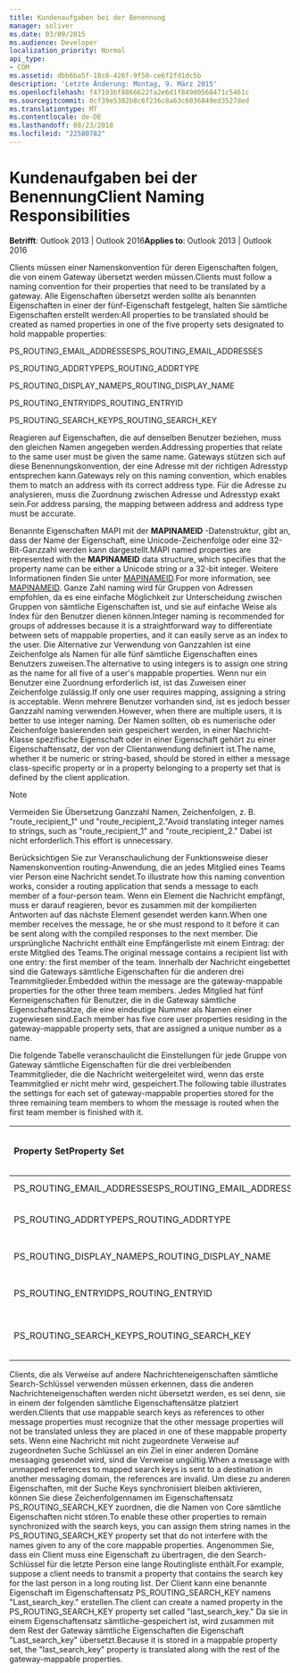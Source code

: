 ```yaml
---
title: Kundenaufgaben bei der Benennung
manager: soliver
ms.date: 03/09/2015
ms.audience: Developer
localization_priority: Normal
api_type:
- COM
ms.assetid: dbb6ba5f-18c8-426f-9f50-ce6f2fd1dc5b
description: 'Letzte Änderung: Montag, 9. März 2015'
ms.openlocfilehash: f47193bf8866622fa2e6d1f849d0568471c5461c
ms.sourcegitcommit: 0cf39e5382b8c6f236c8a63c6036849ed3527ded
ms.translationtype: MT
ms.contentlocale: de-DE
ms.lasthandoff: 08/23/2018
ms.locfileid: "22580782"
---
```

# <a name="client-naming-responsibilities"></a><span data-ttu-id="b43fb-103">Kundenaufgaben bei der Benennung</span><span class="sxs-lookup"><span data-stu-id="b43fb-103">Client Naming Responsibilities</span></span>

  
  
<span data-ttu-id="b43fb-104">**Betrifft**: Outlook 2013 | Outlook 2016</span><span class="sxs-lookup"><span data-stu-id="b43fb-104">**Applies to**: Outlook 2013 | Outlook 2016</span></span> 
  
<span data-ttu-id="b43fb-105">Clients müssen einer Namenskonvention für deren Eigenschaften folgen, die von einem Gateway übersetzt werden müssen.</span><span class="sxs-lookup"><span data-stu-id="b43fb-105">Clients must follow a naming convention for their properties that need to be translated by a gateway.</span></span> <span data-ttu-id="b43fb-106">Alle Eigenschaften übersetzt werden sollte als benannten Eigenschaften in einer der fünf-Eigenschaft festgelegt, halten Sie sämtliche Eigenschaften erstellt werden:</span><span class="sxs-lookup"><span data-stu-id="b43fb-106">All properties to be translated should be created as named properties in one of the five property sets designated to hold mappable properties:</span></span>
  
<span data-ttu-id="b43fb-107">PS_ROUTING_EMAIL_ADDRESSES</span><span class="sxs-lookup"><span data-stu-id="b43fb-107">PS_ROUTING_EMAIL_ADDRESSES</span></span>
  
<span data-ttu-id="b43fb-108">PS_ROUTING_ADDRTYPE</span><span class="sxs-lookup"><span data-stu-id="b43fb-108">PS_ROUTING_ADDRTYPE</span></span>
  
<span data-ttu-id="b43fb-109">PS_ROUTING_DISPLAY_NAME</span><span class="sxs-lookup"><span data-stu-id="b43fb-109">PS_ROUTING_DISPLAY_NAME</span></span>
  
<span data-ttu-id="b43fb-110">PS_ROUTING_ENTRYID</span><span class="sxs-lookup"><span data-stu-id="b43fb-110">PS_ROUTING_ENTRYID</span></span>
  
<span data-ttu-id="b43fb-111">PS_ROUTING_SEARCH_KEY</span><span class="sxs-lookup"><span data-stu-id="b43fb-111">PS_ROUTING_SEARCH_KEY</span></span>
  
<span data-ttu-id="b43fb-112">Reagieren auf Eigenschaften, die auf denselben Benutzer beziehen, muss den gleichen Namen angegeben werden.</span><span class="sxs-lookup"><span data-stu-id="b43fb-112">Addressing properties that relate to the same user must be given the same name.</span></span> <span data-ttu-id="b43fb-113">Gateways stützen sich auf diese Benennungskonvention, der eine Adresse mit der richtigen Adresstyp entsprechen kann.</span><span class="sxs-lookup"><span data-stu-id="b43fb-113">Gateways rely on this naming convention, which enables them to match an address with its correct address type.</span></span> <span data-ttu-id="b43fb-114">Für die Adresse zu analysieren, muss die Zuordnung zwischen Adresse und Adresstyp exakt sein.</span><span class="sxs-lookup"><span data-stu-id="b43fb-114">For address parsing, the mapping between address and address type must be accurate.</span></span>
  
<span data-ttu-id="b43fb-115">Benannte Eigenschaften MAPI mit der **MAPINAMEID** -Datenstruktur, gibt an, dass der Name der Eigenschaft, eine Unicode-Zeichenfolge oder eine 32-Bit-Ganzzahl werden kann dargestellt.</span><span class="sxs-lookup"><span data-stu-id="b43fb-115">MAPI named properties are represented with the **MAPINAMEID** data structure, which specifies that the property name can be either a Unicode string or a 32-bit integer.</span></span> <span data-ttu-id="b43fb-116">Weitere Informationen finden Sie unter [MAPINAMEID](mapinameid.md).</span><span class="sxs-lookup"><span data-stu-id="b43fb-116">For more information, see [MAPINAMEID](mapinameid.md).</span></span> <span data-ttu-id="b43fb-117">Ganze Zahl naming wird für Gruppen von Adressen empfohlen, da es eine einfache Möglichkeit zur Unterscheidung zwischen Gruppen von sämtliche Eigenschaften ist, und sie auf einfache Weise als Index für den Benutzer dienen können.</span><span class="sxs-lookup"><span data-stu-id="b43fb-117">Integer naming is recommended for groups of addresses because it is a straightforward way to differentiate between sets of mappable properties, and it can easily serve as an index to the user.</span></span> <span data-ttu-id="b43fb-118">Die Alternative zur Verwendung von Ganzzahlen ist eine Zeichenfolge als Namen für alle fünf sämtliche Eigenschaften eines Benutzers zuweisen.</span><span class="sxs-lookup"><span data-stu-id="b43fb-118">The alternative to using integers is to assign one string as the name for all five of a user's mappable properties.</span></span> <span data-ttu-id="b43fb-119">Wenn nur ein Benutzer eine Zuordnung erforderlich ist, ist das Zuweisen einer Zeichenfolge zulässig.</span><span class="sxs-lookup"><span data-stu-id="b43fb-119">If only one user requires mapping, assigning a string is acceptable.</span></span> <span data-ttu-id="b43fb-120">Wenn mehrere Benutzer vorhanden sind, ist es jedoch besser Ganzzahl naming verwenden.</span><span class="sxs-lookup"><span data-stu-id="b43fb-120">However, when there are multiple users, it is better to use integer naming.</span></span> <span data-ttu-id="b43fb-121">Der Namen sollten, ob es numerische oder Zeichenfolge basierenden sein gespeichert werden, in einer Nachricht-Klasse spezifische Eigenschaft oder in einer Eigenschaft gehört zu einer Eigenschaftensatz, der von der Clientanwendung definiert ist.</span><span class="sxs-lookup"><span data-stu-id="b43fb-121">The name, whether it be numeric or string-based, should be stored in either a message class-specific property or in a property belonging to a property set that is defined by the client application.</span></span> 
  
> [!NOTE]
> <span data-ttu-id="b43fb-122">Vermeiden Sie Übersetzung Ganzzahl Namen, Zeichenfolgen, z. B. "route_recipient_1" und "route_recipient_2."</span><span class="sxs-lookup"><span data-stu-id="b43fb-122">Avoid translating integer names to strings, such as "route_recipient_1" and "route_recipient_2."</span></span> <span data-ttu-id="b43fb-123">Dabei ist nicht erforderlich.</span><span class="sxs-lookup"><span data-stu-id="b43fb-123">This effort is unnecessary.</span></span> 
  
<span data-ttu-id="b43fb-124">Berücksichtigen Sie zur Veranschaulichung der Funktionsweise dieser Namenskonvention routing-Anwendung, die an jedes Mitglied eines Teams vier Person eine Nachricht sendet.</span><span class="sxs-lookup"><span data-stu-id="b43fb-124">To illustrate how this naming convention works, consider a routing application that sends a message to each member of a four-person team.</span></span> <span data-ttu-id="b43fb-125">Wenn ein Element die Nachricht empfängt, muss er darauf reagieren, bevor es zusammen mit der kompilierten Antworten auf das nächste Element gesendet werden kann.</span><span class="sxs-lookup"><span data-stu-id="b43fb-125">When one member receives the message, he or she must respond to it before it can be sent along with the compiled responses to the next member.</span></span> <span data-ttu-id="b43fb-126">Die ursprüngliche Nachricht enthält eine Empfängerliste mit einem Eintrag: der erste Mitglied des Teams.</span><span class="sxs-lookup"><span data-stu-id="b43fb-126">The original message contains a recipient list with one entry: the first member of the team.</span></span> <span data-ttu-id="b43fb-127">Innerhalb der Nachricht eingebettet sind die Gateways sämtliche Eigenschaften für die anderen drei Teammitglieder.</span><span class="sxs-lookup"><span data-stu-id="b43fb-127">Embedded within the message are the gateway-mappable properties for the other three team members.</span></span> <span data-ttu-id="b43fb-128">Jedes Mitglied hat fünf Kerneigenschaften für Benutzer, die in die Gateway sämtliche Eigenschaftensätze, die eine eindeutige Nummer als Namen einer zugewiesen sind.</span><span class="sxs-lookup"><span data-stu-id="b43fb-128">Each member has five core user properties residing in the gateway-mappable property sets, that are assigned a unique number as a name.</span></span> 
  
<span data-ttu-id="b43fb-129">Die folgende Tabelle veranschaulicht die Einstellungen für jede Gruppe von Gateway sämtliche Eigenschaften für die drei verbleibenden Teammitglieder, die die Nachricht weitergeleitet wird, wenn das erste Teammitglied er nicht mehr wird, gespeichert.</span><span class="sxs-lookup"><span data-stu-id="b43fb-129">The following table illustrates the settings for each set of gateway-mappable properties stored for the three remaining team members to whom the message is routed when the first team member is finished with it.</span></span>
  
|<span data-ttu-id="b43fb-130">**Property Set**</span><span class="sxs-lookup"><span data-stu-id="b43fb-130">**Property Set**</span></span>|<span data-ttu-id="b43fb-131">**Zweite Team <br/> Member**</span><span class="sxs-lookup"><span data-stu-id="b43fb-131">**Second Team  <br/> Member**</span></span>|<span data-ttu-id="b43fb-132">**Drittes Team <br/> Member**</span><span class="sxs-lookup"><span data-stu-id="b43fb-132">**Third Team  <br/> Member**</span></span>|<span data-ttu-id="b43fb-133">**Vierte Team <br/> Member**</span><span class="sxs-lookup"><span data-stu-id="b43fb-133">**Fourth Team  <br/> Member**</span></span>|
|:-----|:-----|:-----|:-----|
|<span data-ttu-id="b43fb-134">PS_ROUTING_EMAIL_ADDRESSES</span><span class="sxs-lookup"><span data-stu-id="b43fb-134">PS_ROUTING_EMAIL_ADDRESSES</span></span>  <br/> |<span data-ttu-id="b43fb-135">Adresse = 0</span><span class="sxs-lookup"><span data-stu-id="b43fb-135">Address = 0</span></span>  <br/> |<span data-ttu-id="b43fb-136">Adresse = 1</span><span class="sxs-lookup"><span data-stu-id="b43fb-136">Address = 1</span></span>  <br/> |<span data-ttu-id="b43fb-137">Adresse = 2</span><span class="sxs-lookup"><span data-stu-id="b43fb-137">Address = 2</span></span>  <br/> |
|<span data-ttu-id="b43fb-138">PS_ROUTING_ADDRTYPE</span><span class="sxs-lookup"><span data-stu-id="b43fb-138">PS_ROUTING_ADDRTYPE</span></span>  <br/> |<span data-ttu-id="b43fb-139">Adresstyp = 0</span><span class="sxs-lookup"><span data-stu-id="b43fb-139">Address type = 0</span></span>  <br/> |<span data-ttu-id="b43fb-140">Adresstyp = 1</span><span class="sxs-lookup"><span data-stu-id="b43fb-140">Address type = 1</span></span>  <br/> |<span data-ttu-id="b43fb-141">Adresstyp = 2</span><span class="sxs-lookup"><span data-stu-id="b43fb-141">Address type = 2</span></span>  <br/> |
|<span data-ttu-id="b43fb-142">PS_ROUTING_DISPLAY_NAME</span><span class="sxs-lookup"><span data-stu-id="b43fb-142">PS_ROUTING_DISPLAY_NAME</span></span>  <br/> |<span data-ttu-id="b43fb-143">Anzeigename = 0</span><span class="sxs-lookup"><span data-stu-id="b43fb-143">Display name = 0</span></span>  <br/> |<span data-ttu-id="b43fb-144">Anzeigename = 1</span><span class="sxs-lookup"><span data-stu-id="b43fb-144">Display name = 1</span></span>  <br/> |<span data-ttu-id="b43fb-145">Anzeigename = 2</span><span class="sxs-lookup"><span data-stu-id="b43fb-145">Display name = 2</span></span>  <br/> |
|<span data-ttu-id="b43fb-146">PS_ROUTING_ENTRYID</span><span class="sxs-lookup"><span data-stu-id="b43fb-146">PS_ROUTING_ENTRYID</span></span>  <br/> |<span data-ttu-id="b43fb-147">Eintrags-ID = 0</span><span class="sxs-lookup"><span data-stu-id="b43fb-147">Entry identifier = 0</span></span>  <br/> |<span data-ttu-id="b43fb-148">Eintrags-ID = 1</span><span class="sxs-lookup"><span data-stu-id="b43fb-148">Entry identifier = 1</span></span>  <br/> |<span data-ttu-id="b43fb-149">Eintrags-ID = 2</span><span class="sxs-lookup"><span data-stu-id="b43fb-149">Entry identifier = 2</span></span>  <br/> |
|<span data-ttu-id="b43fb-150">PS_ROUTING_SEARCH_KEY</span><span class="sxs-lookup"><span data-stu-id="b43fb-150">PS_ROUTING_SEARCH_KEY</span></span>  <br/> |<span data-ttu-id="b43fb-151">Suche Schlüssel = 0</span><span class="sxs-lookup"><span data-stu-id="b43fb-151">Search key = 0</span></span>  <br/> |<span data-ttu-id="b43fb-152">Suche Schlüssel = 1</span><span class="sxs-lookup"><span data-stu-id="b43fb-152">Search key = 1</span></span>  <br/> |<span data-ttu-id="b43fb-153">Suche Schlüssel = 2</span><span class="sxs-lookup"><span data-stu-id="b43fb-153">Search key = 2</span></span>  <br/> |
   
<span data-ttu-id="b43fb-154">Clients, die als Verweise auf andere Nachrichteneigenschaften sämtliche Search-Schlüssel verwenden müssen erkennen, dass die anderen Nachrichteneigenschaften werden nicht übersetzt werden, es sei denn, sie in einem der folgenden sämtliche Eigenschaftensätze platziert werden.</span><span class="sxs-lookup"><span data-stu-id="b43fb-154">Clients that use mappable search keys as references to other message properties must recognize that the other message properties will not be translated unless they are placed in one of these mappable property sets.</span></span> <span data-ttu-id="b43fb-155">Wenn eine Nachricht mit nicht zugeordnete Verweise auf zugeordneten Suche Schlüssel an ein Ziel in einer anderen Domäne messaging gesendet wird, sind die Verweise ungültig.</span><span class="sxs-lookup"><span data-stu-id="b43fb-155">When a message with unmapped references to mapped search keys is sent to a destination in another messaging domain, the references are invalid.</span></span> <span data-ttu-id="b43fb-156">Um diese zu anderen Eigenschaften, mit der Suche Keys synchronisiert bleiben aktivieren, können Sie diese Zeichenfolgennamen im Eigenschaftensatz PS_ROUTING_SEARCH_KEY zuordnen, die die Namen von Core sämtliche Eigenschaften nicht stören.</span><span class="sxs-lookup"><span data-stu-id="b43fb-156">To enable these other properties to remain synchronized with the search keys, you can assign them string names in the PS_ROUTING_SEARCH_KEY property set that do not interfere with the names given to any of the core mappable properties.</span></span> <span data-ttu-id="b43fb-157">Angenommen Sie, dass ein Client muss eine Eigenschaft zu übertragen, die den Search-Schlüssel für die letzte Person eine lange Routingliste enthält.</span><span class="sxs-lookup"><span data-stu-id="b43fb-157">For example, suppose a client needs to transmit a property that contains the search key for the last person in a long routing list.</span></span> <span data-ttu-id="b43fb-158">Der Client kann eine benannte Eigenschaft im Eigenschaftensatz PS_ROUTING_SEARCH_KEY namens "Last_search_key." erstellen.</span><span class="sxs-lookup"><span data-stu-id="b43fb-158">The client can create a named property in the PS_ROUTING_SEARCH_KEY property set called "last_search_key."</span></span> <span data-ttu-id="b43fb-159">Da sie in einem Eigenschaftensatz sämtliche-gespeichert ist, wird zusammen mit dem Rest der Gateway sämtliche Eigenschaften die Eigenschaft "Last_search_key" übersetzt.</span><span class="sxs-lookup"><span data-stu-id="b43fb-159">Because it is stored in a mappable property set, the "last_search_key" property is translated along with the rest of the gateway-mappable properties.</span></span>
  

